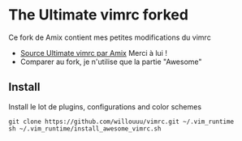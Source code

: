 # The Ultimate vimrc forked
Ce fork de Amix contient mes petites modifications du vimrc 
     
* [Source Ultimate vimrc par Amix](https://github.com/amix/vimrc/) Merci à lui !
* Comparer au fork, je n'utilise que la partie "Awesome"


## Install
Install le lot de plugins, configurations and color schemes 
   
    git clone https://github.com/willouuu/vimrc.git ~/.vim_runtime
    sh ~/.vim_runtime/install_awesome_vimrc.sh


